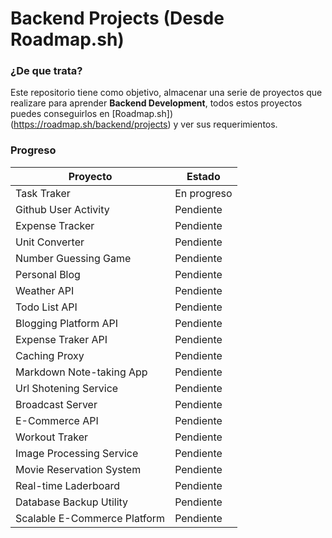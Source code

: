 # Backend Projects (Desde Roadmap.sh)

### ¿De que trata?

Este repositorio tiene como objetivo, almacenar una serie de proyectos que realizare para aprender **Backend Development**,
todos estos proyectos puedes conseguirlos en [Roadmap.sh])(https://roadmap.sh/backend/projects) y ver sus requerimientos.

### Progreso

Proyecto | Estado
--- | ---
Task Traker | En progreso
Github User Activity | Pendiente
Expense Tracker | Pendiente
Unit Converter | Pendiente
Number Guessing Game | Pendiente
Personal Blog | Pendiente
Weather API | Pendiente
Todo List API | Pendiente
Blogging Platform API | Pendiente
Expense Traker API | Pendiente
Caching Proxy | Pendiente
Markdown Note-taking App | Pendiente
Url Shotening Service | Pendiente
Broadcast Server | Pendiente
E-Commerce API | Pendiente
Workout Traker | Pendiente
Image Processing Service | Pendiente
Movie Reservation System | Pendiente
Real-time Laderboard | Pendiente
Database Backup Utility | Pendiente
Scalable E-Commerce Platform | Pendiente